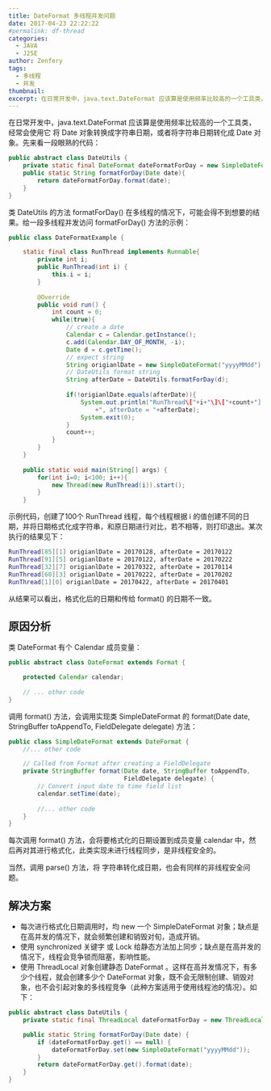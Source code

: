 ```yaml
---
title: DateFormat 多线程并发问题
date: 2017-04-23 22:22:22
#permalink: df-thread
categories:
  - JAVA
  - J2SE
author: Zenfery
tags:
  - 多线程
  - 并发
thumbnail:
excerpt: 在日常开发中，java.text.DateFormat 应该算是使用频率比较高的一个工具类，经常会使用它 将 Date 对象转换成字符串日期，或者将字符串日期转化成 Date 对象。
---
```

在日常开发中，java.text.DateFormat 应该算是使用频率比较高的一个工具类，经常会使用它 将 Date 对象转换成字符串日期，或者将字符串日期转化成 Date 对象。先来看一段眼熟的代码：
```java
public abstract class DateUtils {
    private static final DateFormat dateFormatForDay = new SimpleDateFormat("yyyyMMdd");
    public static String formatForDay(Date date){
        return dateFormatForDay.format(date);
    }
}
```

类 DateUtils 的方法 formatForDay() 在多线程的情况下，可能会得不到想要的结果。给一段多线程并发访问 formatForDay() 方法的示例：
```java
public class DateFormatExample {

    static final class RunThread implements Runnable{
        private int i;
        public RunThread(int i) {
            this.i = i;
        }
    
        @Override
        public void run() {
            int count = 0;
            while(true){		
                // create a date
                Calendar c = Calendar.getInstance();
                c.add(Calendar.DAY_OF_MONTH, -i);
                Date d = c.getTime();
                // expect string
                String origianlDate = new SimpleDateFormat("yyyyMMdd").format(d);
                // DateUtils format string
                String afterDate = DateUtils.formatForDay(d);
    
                if(!origianlDate.equals(afterDate)){
                    System.out.println("RunThread\["+i+"\]\["+count+"] origianlDate = "+origianlDate
                        +", afterDate = "+afterDate);
                    System.exit(0);
                }
                count++;
            }
        }
    }
    
    public static void main(String[] args) {
        for(int i=0; i<100; i++){
            new Thread(new RunThread(i)).start();
        }
    }
```

示例代码，创建了100个 RunThread 线程，每个线程根据 i 的值创建不同的日期，并将日期格式化成字符串，和原日期进行对比，若不相等，则打印退出。某次执行的结果见下：
```bash
RunThread[85][1] origianlDate = 20170128, afterDate = 20170122
RunThread[91][5] origianlDate = 20170122, afterDate = 20170222
RunThread[32][7] origianlDate = 20170322, afterDate = 20170114
RunThread[60][3] origianlDate = 20170222, afterDate = 20170202
RunThread[1][0] origianlDate = 20170422, afterDate = 20170401
```
从结果可以看出，格式化后的日期和传给 format() 的日期不一致。

## 原因分析
类 DateFormat 有个 Calendar 成员变量：
```java
public abstract class DateFormat extends Format {

    protected Calendar calendar;
    
    // ... other code
}
```

调用 format() 方法，会调用实现类 SimpleDateFormat 的  format(Date date, StringBuffer toAppendTo, FieldDelegate delegate) 方法：
```java
public class SimpleDateFormat extends DateFormat {
    //... other code

    // Called from Format after creating a FieldDelegate
    private StringBuffer format(Date date, StringBuffer toAppendTo,
                                FieldDelegate delegate) {
        // Convert input date to time field list
        calendar.setTime(date);
    
        //... other code
    }
}
```
每次调用 format() 方法，会将要格式化的日期设置到成员变量 calendar 中，然后再对其进行格式化，此类实现未进行线程同步，是非线程安全的。

当然，调用 parse() 方法，将 字符串转化成日期，也会有同样的非线程安全问题。

## 解决方案
- 每次进行格式化日期调用时，均 new 一个 SimpleDateFormat 对象；缺点是在高并发的情况下，就会频繁创建和销毁对旬，造成开销。
- 使用 synchronized 关键字 或 Lock 给静态方法加上同步；缺点是在高并发的情况下，线程会竞争锁而阻塞，影响性能。
- 使用 ThreadLocal 对象创建静态 DateFormat 。这样在高并发情况下，有多少个线程，就会创建多少个 DateFormat 对象，既不会无限制创建、销毁对象，也不会引起对象的多线程竞争（此种方案适用于使用线程池的情况）。如下：
```java
public abstract class DateUtils {
    private static final ThreadLocal dateFormatForDay = new ThreadLocal();

    public static String formatForDay(Date date) {
        if (dateFormatForDay.get() == null) {
            dateFormatForDay.set(new SimpleDateFormat("yyyyMMdd"));
        }
        return dateFormatForDay.get().format(date);
    }
}
```
